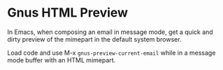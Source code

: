 # Gnus HTML Preview

In Emacs, when composing an email in message mode, get a quick and dirty preview of the mimepart in the default system browser.

Load code and use M-x `gnus-preview-current-email` while in a message mode buffer with an HTML mimepart.
